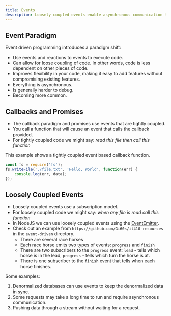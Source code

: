 ```yaml
---
title: Events
description: Loosely coupled events enable asynchronous communication that enables eventual consistency. This allows you to build systems that are much faster to respond to requests.
---
```


## Event Paradigm

Event driven programming introduces a paradigm shift:

- Use events and reactions to events to execute code.
- Can allow for loose coupling of code. In other words, code is less dependent on other pieces of code.
- Improves flexibility in your code, making it easy to add features without compromising existing features.
- Everything is asynchronous.
- Is generally harder to debug.
- Becoming more common.

## Callbacks and Promises

- The callback paradigm and promises use events that are tightly coupled.
- You call a function that will cause an event that calls the callback provided.
- For tightly coupled code we might say: *read this file then call this function*

This example shows a tightly coupled event based callback function.

```js
const fs = require('fs');
fs.writeFile('./file.txt', 'Hello, World', function(err) {
    console.log(err, data);
});
```

## Loosely Coupled Events

- Loosely coupled events use a subscription model.
- For loosely coupled code we might say: *when any file is read call this function*
- In NodeJS we can use loosely coupled events using the [EventEmitter](https://nodejs.org/dist/latest-v6.x/docs/api/events.html).
- Check out an example from `https://github.com/Gi60s/it410-resources` in the `event-driven` directory.
    - There are several race horses
    - Each race horse emits two types of events: `progress` and `finish`
    - There are two subscribers to the `progress` event: `lead` - tells which horse is in the lead, `progress` - tells which turn the horse is at.
    - There is one subscriber to the `finish` event that tells when each horse finishes.

<question-answer q="Can you think of a situation where using events would be helpful?">

Some examples:

1. Denormalized databases can use events to keep the denormalized data in sync.
2. Some requests may take a long time to run and require asynchronous communication.
3. Pushing data through a stream without waiting for a request.

</question-answer>

